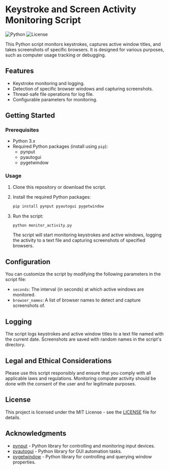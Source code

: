 # Keystroke and Screen Activity Monitoring Script

![Python](https://img.shields.io/badge/Python-3.x-blue.svg)
![License](https://img.shields.io/badge/license-MIT-green.svg)

This Python script monitors keystrokes, captures active window titles, and takes screenshots of specific browsers. It is designed for various purposes, such as computer usage tracking or debugging.

## Features

- Keystroke monitoring and logging.
- Detection of specific browser windows and capturing screenshots.
- Thread-safe file operations for log file.
- Configurable parameters for monitoring.

## Getting Started

### Prerequisites

- Python 3.x
- Required Python packages (install using `pip`):
  - pynput
  - pyautogui
  - pygetwindow

### Usage

1. Clone this repository or download the script.

2. Install the required Python packages:

   ```bash
   pip install pynput pyautogui pygetwindow
   ```

3. Run the script:

   ```bash
   python monitor_activity.py
   ```

   The script will start monitoring keystrokes and active windows, logging the activity to a text file and capturing screenshots of specified browsers.

## Configuration

You can customize the script by modifying the following parameters in the script file:

- `seconds`: The interval (in seconds) at which active windows are monitored.
- `browser_names`: A list of browser names to detect and capture screenshots of.

## Logging

The script logs keystrokes and active window titles to a text file named with the current date. Screenshots are saved with random names in the script's directory.

## Legal and Ethical Considerations

Please use this script responsibly and ensure that you comply with all applicable laws and regulations. Monitoring computer activity should be done with the consent of the user and for legitimate purposes.

## License

This project is licensed under the MIT License - see the [LICENSE](LICENSE) file for details.

## Acknowledgments

- [pynput](https://github.com/moses-palmer/pynput) - Python library for controlling and monitoring input devices.
- [pyautogui](https://github.com/asweigart/pyautogui) - Python library for GUI automation tasks.
- [pygetwindow](https://github.com/asweigart/pygetwindow) - Python library for controlling and querying window properties.